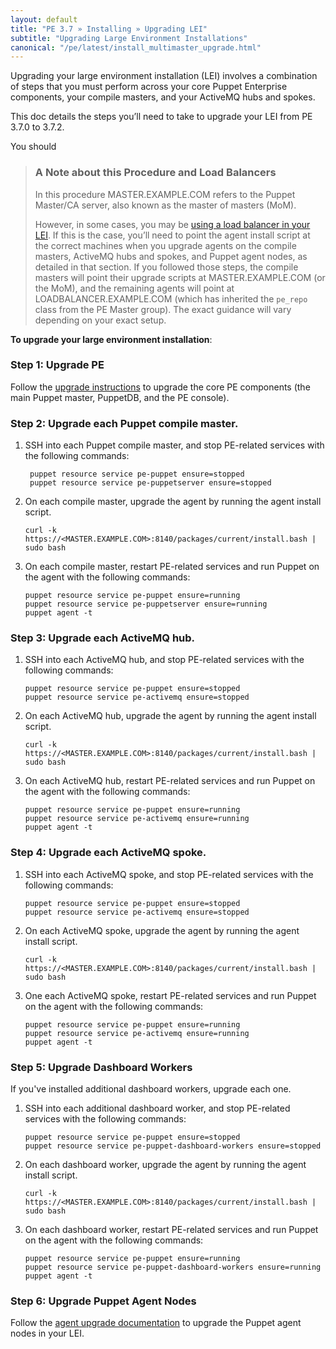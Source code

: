 ```yaml
---
layout: default
title: "PE 3.7 » Installing » Upgrading LEI"
subtitle: "Upgrading Large Environment Installations"
canonical: "/pe/latest/install_multimaster_upgrade.html"
---
```


Upgrading your large environment installation (LEI) involves a combination of steps that you must perform across your core Puppet Enterprise components, your compile masters, and your ActiveMQ hubs and spokes. 

This doc details the steps you’ll need to take to upgrade your LEI from PE 3.7.0 to 3.7.2.

You should  

>### A Note about this Procedure and Load Balancers
>
>In this procedure MASTER.EXAMPLE.COM refers to the Puppet Master/CA server, also known as the master of masters (MoM). 
>
>However, in some cases, you may be [using a load balancer in your LEI](./install_multimaster.html#using-load-balancers-in-a-large-environment-installation). If this is the case, you’ll need to point the agent install script at the correct machines when you upgrade agents on the compile masters, ActiveMQ hubs and spokes, and Puppet agent nodes, as detailed in that section. If you followed those steps, the compile masters will point their upgrade scripts at MASTER.EXAMPLE.COM (or the MoM), and the remaining agents will point at LOADBALANCER.EXAMPLE.COM (which has inherited the `pe_repo` class from the PE Master group). The exact guidance will vary depending on your exact setup. 
  
**To upgrade your large environment installation**:   

### Step 1: Upgrade PE

Follow the [upgrade instructions](./install_upgrading.html#upgrading-a-split-installation) to upgrade the core PE components (the main Puppet master, PuppetDB, and the PE console). 

### Step 2: Upgrade each Puppet compile master.

1. SSH into each Puppet compile master, and stop PE-related services with the following commands:

        puppet resource service pe-puppet ensure=stopped
        puppet resource service pe-puppetserver ensure=stopped
        
2. On each compile master, upgrade the agent by running the agent install script.

   `curl -k https://<MASTER.EXAMPLE.COM>:8140/packages/current/install.bash | sudo bash`
   
3. On each compile master, restart PE-related services and run Puppet on the agent with the following commands:

       puppet resource service pe-puppet ensure=running
       puppet resource service pe-puppetserver ensure=running
       puppet agent -t
 
### Step 3: Upgrade each ActiveMQ hub.

1. SSH into each ActiveMQ hub, and stop PE-related services with the following commands:

       puppet resource service pe-puppet ensure=stopped
       puppet resource service pe-activemq ensure=stopped
        
2. On each ActiveMQ hub, upgrade the agent by running the agent install script. 
   
   `curl -k https://<MASTER.EXAMPLE.COM>:8140/packages/current/install.bash | sudo bash`
   
3. On each ActiveMQ hub, restart PE-related services and run Puppet on the agent with the following commands:

       puppet resource service pe-puppet ensure=running
       puppet resource service pe-activemq ensure=running
       puppet agent -t

### Step 4: Upgrade each ActiveMQ spoke.

1. SSH into each ActiveMQ spoke, and stop PE-related services with the following commands:

       puppet resource service pe-puppet ensure=stopped
       puppet resource service pe-activemq ensure=stopped
        
2. On each ActiveMQ spoke, upgrade the agent by running the agent install script.

      `curl -k https://<MASTER.EXAMPLE.COM>:8140/packages/current/install.bash | sudo bash` 
      
3. One each ActiveMQ spoke, restart PE-related services and run Puppet on the agent with the following commands:

       puppet resource service pe-puppet ensure=running
       puppet resource service pe-activemq ensure=running
       puppet agent -t
        
### Step 5: Upgrade Dashboard Workers

If you've installed additional dashboard workers, upgrade each one.

1. SSH into each additional dashboard worker, and stop PE-related services with the following commands:

       puppet resource service pe-puppet ensure=stopped
       puppet resource service pe-puppet-dashboard-workers ensure=stopped
        
2. On each dashboard worker, upgrade the agent by running the agent install script.

     `curl -k https://<MASTER.EXAMPLE.COM>:8140/packages/current/install.bash | sudo bash` 
     
3. On each dashboard worker, restart PE-related services and run Puppet on the agent with the following commands:

       puppet resource service pe-puppet ensure=running
       puppet resource service pe-puppet-dashboard-workers ensure=running
       puppet agent -t
       
### Step 6: Upgrade Puppet Agent Nodes

Follow the [agent upgrade documentation](./install_agents.html) to upgrade the Puppet agent nodes in your LEI. 
